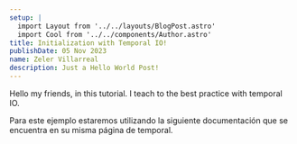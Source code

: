 ```yaml
---
setup: |
  import Layout from '../../layouts/BlogPost.astro'
  import Cool from '../../components/Author.astro'
title: Initialization with Temporal IO!
publishDate: 05 Nov 2023
name: Zeler Villarreal
description: Just a Hello World Post!
---
```


<Cool name={frontmatter.name} href="https://twitter.com/n_moore" client:load />

Hello my friends, in this tutorial. I teach to the best practice with temporal IO.

Para este ejemplo estaremos utilizando la siguiente documentación que se encuentra en su misma página de temporal.
